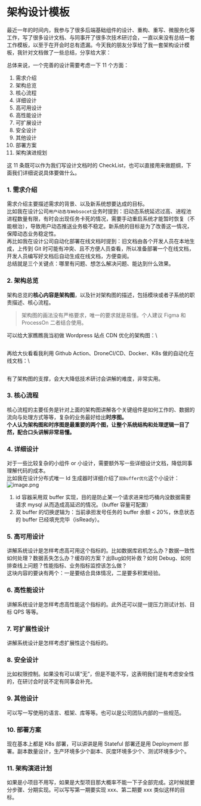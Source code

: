 # 架构设计模板

最近一年的时间内，我参与了很多后端基础组件的设计、重构、重写、微服务化等工作，写了很多设计文档、与同事开了很多次技术研讨会，一直以来没有总结一套工作模板，以至于在开会时总有遗漏。今天我的朋友分享给了我一套架构设计模板，我针对文档做了一些总结，分享给大家：

总体来说，一个完善的设计需要考虑一下 11 个方面：

1. 需求介绍
2. 架构总览
3. 核心流程
4. 详细设计
5. 高可用设计
6. 高性能设计
7. 可扩展设计
8. 安全设计
9. 其他设计
10. 部署方案
11. 架构演进规划

这 11 条既可以作为我们写设计文档时的 CheckList，也可以直接用来做题纲，下面我们详细说说具体要做什么。

### 1. 需求介绍 <a href="#xu-qiu-jie-shao" id="xu-qiu-jie-shao"></a>

需求介绍主要描述需求的背景、以及新系统想要达成的目标。\
比如我在设计公司`用户动态与Websocet`业务时提到：旧动态系统延迟过高、进程池进程数量有限，有时会出现任务卡死的情况，需要手动重启系统才能暂时恢复（不能根治），导致用户动态推送业务极不稳定。新系统的目标是为了改善这一情况，保障动态业务稳定性。\
再比如我在设计公司自动化部署在线文档时提到：旧文档由各个开发人员在本地生成，上传到 Git 时可能有冲突、且不方便人员查看，所以准备部署一个在线文档，开发人员编写好文档后自动生成在线文档，方便查阅。\
总结就是三个关键点：哪里有问题、想怎么解决问题、能达到什么效果。

### 2. 架构总览 <a href="#jia-gou-zong-lan" id="jia-gou-zong-lan"></a>

架构总览的**核心内容是架构图**，以及针对架构图的描述，包括模块或者子系统的职责描述、核心流程。

> 架构图的画法没有严格要求，唯一的要求就是易懂。个人建议 Figma 和 ProcessOn 二者结合使用。

可以给大家瞧瞧我当初做 Wordpress 站点 CDN 优化的架构图：\


<figure><img src="https://www.kaolengmian7.com/app/imgs/architecture/architecture_design_template/1.png" alt=""><figcaption></figcaption></figure>

再给大伙看看我利用 Github Action、DroneCI/CD、Docker、K8s 做的自动化在线文档：\


<figure><img src="https://www.kaolengmian7.com/app/imgs/architecture/architecture_design_template/2.png" alt=""><figcaption></figcaption></figure>

有了架构图的支撑，会大大降低技术研讨会讲解的难度，非常实用。

### 3. 核心流程 <a href="#he-xin-liu-cheng" id="he-xin-liu-cheng"></a>

核心流程的主要任务是针对上面的架构图讲解各个关键组件是如何工作的、数据的流向与处理方式等等，复杂的业务最好给出**时序图。**\
**个人认为架构图和时序图是最重要的两个图，让整个系统结构和处理逻辑一目了然，配合口头讲解非常易懂。**

### 4. 详细设计 <a href="#xiang-xi-she-ji" id="xiang-xi-she-ji"></a>

对于一些比较复杂的小组件 or 小设计，需要额外写一些详细设计文档，降低同事理解代码的成本。\
比如我在设计分布式唯一 Id 生成器时详细介绍了`双Buffer优化`这个小设计：\
![image.png](https://www.kaolengmian7.com/app/imgs/architecture/architecture\_design\_template/3.png)

1. id 容器采用双 buffer 实现，目的是防止某一个请求进来恰巧桶内没数据需要请求 mysql 从而造成高延迟的情况。（buffer 容量可配置）
2. 双 buffer 的切换逻辑为：当前承担发号任务的 buffer 余额 < 20%，休息状态的 buffer 已经填充完毕（isReady）。

### 5. 高可用设计 <a href="#gao-ke-yong-she-ji" id="gao-ke-yong-she-ji"></a>

讲解系统设计是怎样考虑高可用这个指标的。比如数据库宕机怎么办？数据一致性如何处理？数据丢失怎么办？缓存的方案？出Bug如何补救？如何 Debug、如何排查线上问题？性能指标、业务指标监控该怎么做？\
这块内容的要诀有两个：一是要结合具体情况，二是要多积累经验。

### 6. 高性能设计 <a href="#gao-xing-neng-she-ji" id="gao-xing-neng-she-ji"></a>

讲解系统设计是怎样考虑高性能这个指标的。此外还可以提一提压力测试计划、目标 QPS 等等。

### 7. 可扩展性设计 <a href="#ke-kuo-zhan-xing-she-ji" id="ke-kuo-zhan-xing-she-ji"></a>

讲解系统设计是怎样考虑扩展性这个指标的。

### 8. 安全设计 <a href="#an-quan-she-ji" id="an-quan-she-ji"></a>

比如权限控制。如果没有可以填“无”，但是不能不写，这表明我们是有考虑安全性的，在研讨会时说不定有同事会补充。

### 9. 其他设计 <a href="#qi-ta-she-ji" id="qi-ta-she-ji"></a>

可以写一写使用的语言、框架、库等等。也可以是公司团队内部的一些规范。

### 10. 部署方案 <a href="#bu-shu-fang-an" id="bu-shu-fang-an"></a>

现在基本上都是 K8s 部署，可以讲讲是用 Stateful 部署还是用 Deployment 部署。副本数量设计，生产环境多少个副本、灰度环境多少个、测试环境多少个。

### 11. 架构演进计划 <a href="#jia-gou-yan-jin-ji-hua" id="jia-gou-yan-jin-ji-hua"></a>

如果是小项目不用写，如果是大型项目那大概率不能一下子全部完成。这时候就要分步骤、分期实现。可以写写第一期要实现 xxx、第二期要 xxx 类似这样的目标。
